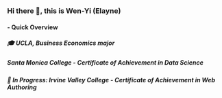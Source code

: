 ### Hi there 👋, this is Wen-Yi (Elayne)

#### - Quick Overview
#####    🎓 UCLA, Business Economics major
#####    Santa Monica College - Certificate of Achievement in Data Science
#####    📖 In Progress: Irvine Valley College - Certificate of Achievement in Web Authoring

<!--
**elayswew/elayswew** is a ✨ _special_ ✨ repository because its `README.md` (this file) appears on your GitHub profile.



